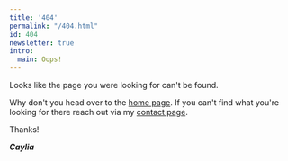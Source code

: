```yaml
---
title: '404'
permalink: "/404.html"
id: 404
newsletter: true
intro:
  main: Oops!
---
```


Looks like the page you were looking for can't be found.

Why don't you head over to the [home page](https://chaikenmusic.com/). If you can't find what you're looking for there reach out via my [contact page](https://chaikenmusic.com/contact/).

Thanks!

***Caylia***
